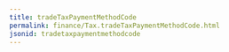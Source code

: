 ```yaml
---
title: tradeTaxPaymentMethodCode
permalink: finance/Tax.tradeTaxPaymentMethodCode.html
jsonid: tradetaxpaymentmethodcode
---
```

